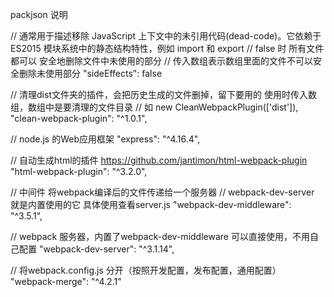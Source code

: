 packjson 说明

// 通常用于描述移除 JavaScript 上下文中的未引用代码(dead-code)。它依赖于 ES2015 模块系统中的静态结构特性，例如 import 和 export
// false 时 所有文件都可以 安全地删除文件中未使用的部分
// 传入数组表示数组里面的文件不可以安全删除未使用部分
"sideEffects": false


// 清理dist文件夹的插件，会把历史生成的文件删掉，留下要用的 使用时传入数组，数组中是要清理的文件目录
// 如 new CleanWebpackPlugin(['dist']),
"clean-webpack-plugin": "^1.0.1",

// node.js 的Web应用框架
"express": "^4.16.4",

// 自动生成html的插件 https://github.com/jantimon/html-webpack-plugin
"html-webpack-plugin": "^3.2.0",

// 中间件  将webpack编译后的文件传递给一个服务器
// webpack-dev-server 就是内置使用的它 具体使用查看server.js
"webpack-dev-middleware": "^3.5.1",

// webpack 服务器，内置了webpack-dev-middleware 可以直接使用，不用自己配置
"webpack-dev-server": "^3.1.14",

// 将webpack.config.js 分开（按照开发配置，发布配置，通用配置）
"webpack-merge": "^4.2.1"
